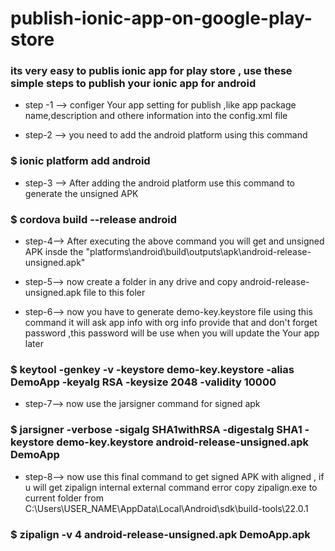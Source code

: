 # publish-ionic-app-on-google-play-store
### its very easy to publis ionic app for play store , use these simple steps to publish your ionic app for android

* step -1 --> configer Your app setting for publish ,like app package name,description and othere information into the config.xml file

* step-2 --> you need to add the android platform using this command

### $ ionic platform add android

* step-3 --> After adding the android platform use this command to generate the unsigned APK 

### $ cordova build --release android

* step-4--> After executing the above command you will get and unsigned APK insde the "platforms\android\build\outputs\apk\android-release-unsigned.apk"

* step-5--> now create a folder in any drive and copy android-release-unsigned.apk file to this foler 

* step-6--> now you have to generate demo-key.keystore file using this command it will ask app info with org info provide that and don't forget password 
,this password will be use when you will update the Your app later

### $ keytool -genkey -v -keystore demo-key.keystore -alias DemoApp -keyalg RSA -keysize 2048 -validity 10000

* step-7--> now use the jarsigner command for signed apk

### $ jarsigner -verbose -sigalg SHA1withRSA -digestalg SHA1 -keystore demo-key.keystore android-release-unsigned.apk DemoApp

* step-8--> now use this final command to get signed APK with aligned , if u will get zipalign internal external command error copy zipalign.exe to current folder from C:\Users\USER_NAME\AppData\Local\Android\sdk\build-tools\22.0.1 

### $ zipalign -v 4 android-release-unsigned.apk DemoApp.apk
